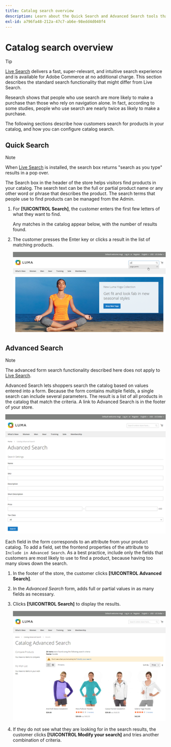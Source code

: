 ```yaml
---
title: Catalog search overview
description: Learn about the Quick Search and Advanced Search tools that customers can use to locate products on the storefront.
exl-id: a796fa48-212a-47c7-ab6e-98edd4d040f4
---
```

# Catalog search overview

>[!TIP]
>
>[Live Search](https://experienceleague.adobe.com/docs/commerce-merchant-services/live-search/overview.html) delivers a fast, super-relevant, and intuitive search experience and is available for Adobe Commerce at no additional charge. This section describes the standard search functionality that might differ from Live Search.

Research shows that people who use search are more likely to make a purchase than those who rely on navigation alone. In fact, according to some studies, people who use search are nearly twice as likely to make a purchase.

The following sections describe how customers search for products in your catalog, and how you can configure catalog search.

## Quick Search

>[!NOTE]
>
>When [Live Search](https://experienceleague.adobe.com/docs/commerce-merchant-services/live-search/live-search-storefront/quick-tour.html) is installed, the search box returns "search as you type" results in a pop over.

The Search box in the header of the store helps visitors find products in your catalog. The search text can be the full or partial product name or any other word or phrase that describes the product. The search terms that people use to find products can be managed from the Admin.

1. For **[!UICONTROL Search]**, the customer enters the first few letters of what they want to find.

   Any matches in the catalog appear below, with the number of results found.

1. The customer presses the Enter key or clicks a result in the list of matching products.

   ![Search](./assets/storefront-search-box.png)<!-- zoom -->

## Advanced Search

>[!NOTE]
>
>The advanced form search functionality described here does not apply to [Live Search](https://experienceleague.adobe.com/docs/commerce-merchant-services/live-search/overview.html).

Advanced Search lets shoppers search the catalog based on values entered into a form. Because the form contains multiple fields, a single search can include several parameters. The result is a list of all products in the catalog that match the criteria. A link to Advanced Search is in the footer of your store.

![Advanced Search](./assets/storefront-search-advanced.png)<!-- zoom -->

Each field in the form corresponds to an attribute from your product catalog. To add a field, set the frontend properties of the attribute to `Include in Advanced Search`. As a best practice, include only the fields that customers are most likely to use to find a product, because having too many slows down the search.

1. In the footer of the store, the customer clicks **[!UICONTROL Advanced Search]**.

1. In the _Advanced Search_ form, adds full or partial values in as many fields as necessary.

1. Clicks **[!UICONTROL Search]** to display the results.

   ![Search Results](./assets/storefront-search-advanced-results-modify.png)<!-- zoom -->

1. If they do not see what they are looking for in the search results, the customer clicks **[!UICONTROL Modify your search]** and tries another combination of criteria.
